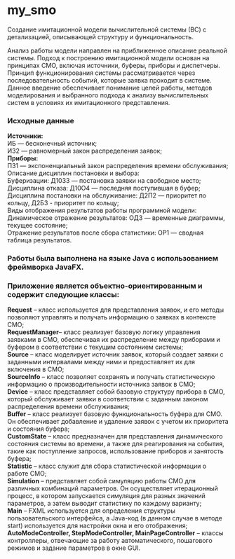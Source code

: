 # my_smo
Создание имитационной модели вычислительной системы (ВС) с детализацией, описывающей структуру и функциональность.

Анализ работы модели направлен на приближенное описание реальной системы. Подход к построению имитационной модели основан на принципах СМО, включая источники, буферы, приборы и диспетчеры. Принцип функционирования системы рассматривается через последовательность событий, которые заявка проходит в системе.
Данное введение обеспечивает понимание целей работы, методов моделирования и выбранного подхода к анализу вычислительных систем в условиях их имитационного представления.


### **Исходные данные**<br/>
**Источники:** <br/>
ИБ — бесконечный источник;<br/>
И32 — равномерный закон распределения заявок;<br/>
**Приборы:**<br/>
П31 — экспоненциальный закон распределения времени обслуживания;<br/>
Описание дисциплин постановки и выбора:<br/>
Буферизации: Д10З3 — постановка заявки на свободное место;<br/>
Дисциплина отказа: Д10О4 — последняя поступившая в буфер;<br/>
Дисциплина постановки на обслуживание: Д2П2 — приоритет по кольцу, Д2Б3 - приоритет по кольцу;<br/>
Виды отображения результатов работы программной модели:<br/>
Динамическое отражение результатов: ОД3 — временные диаграммы, текущее состояние;<br/>
Отражение результатов после сбора статистики: ОР1 — сводная таблица результатов.


### Работы была выполнена на языке Java с использованием фреймворка JavaFX.


### Приложение является объектно-ориентированным и содержит следующие классы:<br/>
**Request** – класс используется для представления заявок, и его методы позволяют управлять и получать информацию о заявках в контексте СМО;<br/>
**RequestManager**– класс реализует базовую логику управления заявками в СМО, обеспечивая их распределение между приборами и буфером в соответствии с текущим состоянием системы;<br/>
**Source** – класс моделирует источник заявок, который создает заявки с заданными интервалами между ними и предоставляет их для включения в СМО;<br/>
**SourceInfo** – класс позволяет сохранять и получать статистическую информацию о производительности источника заявок в СМО;<br/>
**Device** – класс представляет собой базовую структуру прибора в СМО, который обслуживает заявки в соответствии с заданным законом распределения времени обслуживания;<br/>
**Buffer** – класс реализует базовую функциональность буфера для СМО. Он обеспечивает добавление и удаление заявок с учетом их приоритета и состояния буфера;<br/>
**CustomState** – класс предназначен для представления динамического состояния системы во времени, а также для реагирования на события, такие как поступление запросов, использование приборов и занятость буфера;<br/>
**Statistic** – класс служит для сбора статистической информации о работе СМО;<br/>
**Simulation** – представляет собой симуляцию работы СМО для различных комбинаций параметров. Он осуществляет итерационный процесс, в котором запускается симуляция для разных значений параметров, а затем выводит статистику по каждому варианту;<br/>
**Main** – FXML используется для определения структуры пользовательского интерфейса, а Java-код (в данном случае в методе start) используется для настройки окна и его отображения;<br/>
**AutoModeController, StepModeController, MainPageController** – классы контроллеры, отвечающие за работу автоматического, пошагового режимов и задание параметров в окне GUI.<br/>

